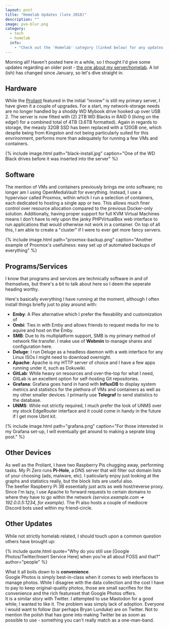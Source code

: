 ```yaml
---
layout: post
title: "Homelab Updates (late 2018)"
description: ""
image: pve-blur.png
category:
  - tech
  - homelab
  info:
    - "Check out the 'Homelab' category (linked below) for any updates!
---
```


Morning all! Haven't posted here in a while, so I thought I'd give some updates regarding an older post - [the one about my server/homelab](/2018/proliant/). A lot (ish) has changed since January, so let's dive straight in.

## Hardware
While the [Proliant](/faq/tech#proliant) featured in the initial *"review"* is still my primary server, I have given it a couple of upgrades. For a start, my network-storage needs are no longer handled by a shoddy WD Mybook drive hooked up over USB 2. The server is now fitted with (2) 2TB WD Blacks in RAID 0 (living on the edge!) for a combined total of 4TB (3.6TB formatted). Again in regards to storage, the measly 32GB SSD has been replaced with a 120GB one, which despite being from Kingston and not being particularly suited for this envrironment, performs more than adequately for running a few VMs and containers.

{% include image.html path="black-install.jpg" caption="One of the WD Black drives before it was inserted into the server" %}

## Software
The mention of VMs and containers previously brings me onto software; no longer am I using OpenMediaVault for everything. Instead, I use a hypervisor called Proxmox, within which I run a selection of containers, each dedicated to hosting a single app or two. This allows much finer control over resource allocation compared to the previous Docker-only solution. Additionally, having proper support for full KVM Virtual Machines means I don't have to rely upon the janky PHPVirtualBox web interface to run applications that would otherwise not work in a container. On top of all this, I am able to create a "cluster" if I were to ever get more fancy servers.

{% include image.html path="proxmox-backup.png" caption="Another example of Proxmox's usefulness: easy set up of automated backups of everything" %}

## Programs/Services
I know that programs and services are technically software in and of themselves, but there's a bit to talk about here so I deem the seperate heading worthy.

Here's basically everything I have running at the moment, although I often install things briefly just to play around with:

- **Emby**: A Plex alternative which I prefer the flexability and customization of
- **Ombi**: Ties in with Emby and allows friends to request media for me to aquire and host on the Emby.
- **SMB**: Due to its multiplatform support, SMB is my primary method of network file transfer. I make use of **Webmin** to manage shares and configuration here.
- **Deluge**: I run Deluge as a headless daemon with a web interface for any Linux ISOs I might need to download overnight.
- **Apache**: Apache is my HTTP server of choice and I have a few apps running under it, such as Dokuwiki.
- **GitLab**: While heavy on resources and over-the-top for what I need, GitLab is an excellent option for self-hosting Git repositories.
- **Grafana**: Grafana goes hand in hand with **InfluxDB** to display system metrics and statistics for the plethora of VMs and containers as well as my other smaller devices. I primarily use **Telegraf** to send statistics to the database.
- **UNMS**: While not strictly required, I much prefer the look of UNMS over my stock EdgeRouter interface and it could come in handy in the future if I get more Ubnt kit.


{% include image.html path="grafana.png" caption="For those interested in my Grafana set-up, I will eventually get around to making a seprate blog post." %}

## Other Devices
As well as the Proliant, I have two Raspberry Pis chugging away, performing tasks.
My Pi Zero runs **Pi-Hole**, a DNS server that will filter out domain lists of your choosing (ads, malware, etc). I paticularly enjoy just looking at the graphs and statistics really, but the block lists are useful also.  
The beefier Raspberry Pi 3B essentially just acts as web host/reverse proxy. Since I'm lazy, I use Apache to forward requests to certain domains to where they have to go within the network *(service.example.com ➔ 192.0.0.5:1234, for example)*. The Pi also hosts a couple of mediocre Discord bots used within my friend-circle.

## Other Updates
While not strictly homelab related, I should touch upon a common question others have brought up:

{% include quote.html quote="Why do you still use [Google Photos/Twitter/Insert Service Here] when you're all about FOSS and that?" author="people" %}

What it all boils down to is **convenience**.  
Google Photos is simply best-in-class when it comes to web interfaces to manage photos. While I disagree with the data collection and the cost I have to pay to keep original-quality photos, those are small sacrifies for the convenience and the rich featureset that Google Photos offers.  
It is a similar story with Twitter. I attempted to use Mastodon for a good while; I wanted to like it. The problem was simply lack of adoption. Everyone I would want to follow (bar perhaps Bryan Lunduke) are on Twitter. Not to mention the polish that has gone into making Twitter be as soom as possible to use - something you can't really match as a one-man-band.

